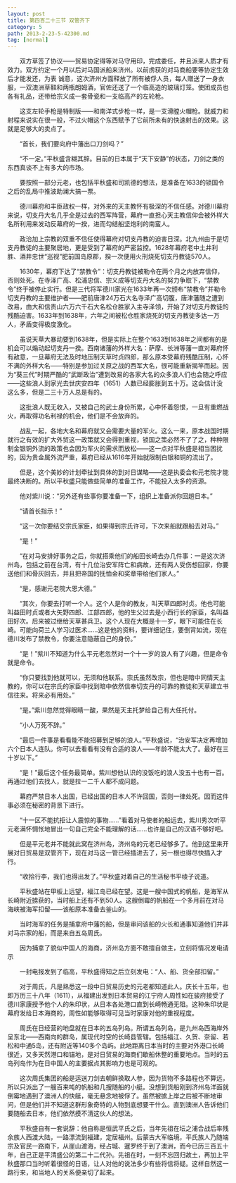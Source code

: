 ```yaml
---
layout: post
title: 第四百二十三节 双管齐下
category: 5
path: 2013-2-23-5-42300.md
tag: [normal]
---
```


　　双方草签了协议——贸易协定得等对马守用印，完成委任，并且派来人质才有效力。双方约定一个月以后对马国派船来济州。以前虏获的对马商船要等协定生效后才能发还，为表 诚意，这次济州方面释放了所有被俘人员，每人赠送了一身衣服，一双澳洲草鞋和两瓶朗姆酒，官佐还送了一个临高造的玻璃灯笼。使团成员也各有礼品，还带给宗义成一套骨瓷和一支临高产的左轮枪。

　　这支左轮手枪是特制版——和南洋式步枪一样，是一支滑膛火帽枪。就威力和射程来说实在很一般，不过火帽这个东西赋予了它前所未有的快速射击的效果。这就是足够大的卖点了。

　　“首长，我们要向府中藩出口刀剑吗？”

　　“不一定。”平秋盛含糊其辞。目前的日本属于“天下安静”的状态，刀剑之类的东西真谈不上有多大的市场。

　　要按照一部分元老，也包括平秋盛和司凯德的想法，是准备在1633的锁国令之后的乱局中推波助澜大搞一票。

　　德川幕府和丰臣政权一样，对外来的天主教怀有极深的不信任感。对德川幕府来说，切支丹大名几乎全是过去的西军阵营，幕府一直担心天主教信仰会被外样大名所利用来发动反幕府的一揆，进而勾结船坚炮利的南蛮人。

　　政治加上宗教的双重不信任使得幕府对切支丹教的迫害日深。北九州由于是切支丹教徒的主要聚居地，更是受到了幕府的严密监控。1628年幕府老中土井利胜、酒井忠世“巡视”肥前国岛原郡，揆一次便用火刑烧死切支丹教徒570人。

　　1630年，幕府下达了“禁教令”：切支丹教徒被勒令在两个月之内放弃信仰，否则处死。在寺泽广高、松浦忠信、宗义成等切支丹大名的努力争取下，“禁教令”终于被停止实行。但是三代将军德川家光在1633年再一次颁布“禁教令”并勒令切支丹教的主要维护者——肥前唐津24万石大名寺泽广高切腹，唐津藩随之遭到改易，由大和信贵山六万六千石大名松仓胜家入主寺泽领，开始了对切支丹教徒的残酷迫害。1633年到1638年，六年之间被松仓胜家烧死的切支丹教徒多达一万人，矛盾变得极度激化。

　　虽说天草大暴动要到1638年，但是实际上在整个1633到1638年之间都有的是机会可以煽动起切支丹一揆。西南诸藩的外样大名：萨摩、长洲等藩一直对幕府怀有敌意，一旦幕府无法及时地压制天草时贞四郎，那么原本受幕府残酷压制，心怀不满的外样大名——特别是参加过关原之战的西军大名，很可能重新揭竿而起。因为“葵三代”时期严酷的“武断政治”遭到改易的各家大名的众多浪人们也会随之呼应——这些浪人到家光去世庆安四年（1651）人数已经膨胀到五十万。这会估计没这么多，但是二三十万人总是有的。

　　这批浪人既无收入，又被自己的武士身份所累，心中怀着怨恨，一旦有重燃战火，再取得功名利禄的机会，他们是不会放弃的。

　　战乱一起，各地大名和幕府就又会需要大量的军火。这么一来，原本战国时期就行之有效的扩大外贸这一政策就又会得到重视，锁国之策必然不了了之，种种限制金银铜外流的政策也会因为军火的需求而放松——这一点对平秋盛是相当困扰的，因为贵金属外流严重，幕府已经从1616年开始就限制白银和铜的流出了。

　　但是，这个美妙的计划牵扯到具体的到对日谋略——这是执委会和元老院才能最终决断的。所以平秋盛只能做些简单的准备工作，不能投入太多的资源。

　　他对紫川说：“另外还有些事你要准备一下，组织上准备派你回趟日本。”

　　“请首长指示！”

　　“这一次你要结交宗氏家臣，如果得到宗氏许可，下次来船就跟船去对马。”

　　“是！”

　　“在对马安排好事务之后，你就搭乘他们的船回长崎去办几件事：一是这次济州岛，包括之前在台湾，有十几位治安军阵亡和病故，还有两人受伤想回家，你要送他们和骨灰回去，并且把帝国的抚恤金和奖章带给他们家人。”

　　“是，感谢元老院大恩大德。”

　　“其次，你要去打听一个人。这个人是你的教友，叫天草四郎时贞。他也可能叫益田时贞或者大矢野四郎、江部四郎，他的生父过去是小西行长的家臣，名叫益田好次。后来被过继给天草甚兵卫。这个人现在大概是十一岁，眼下可能住在长崎。可能向荷兰人学习过医术……这是他的资料，要详细记住，要倒背如流，现在德川发布了禁教令，你要注意隐蔽自己的身份。”

　　“是！”紫川不知道为什么平元老忽然对一个十一岁的浪人有了兴趣，但是命令就是命令。

　　“你只要找到他就可以，无须和他联系。宗氏虽然改宗，但也是暗中同情天主教的，你可以在宗氏的家臣中找到暗中依然信奉切支丹的可靠的教徒和天草建立书信往来。将来必有用处。”

　　“是。”紫川忽然觉得眼睛一酸，果然是天主托梦给自己有大任托付。

　　“小人万死不辞。”

　　“最后一件事是看看能不能招募到足够的浪人。”平秋盛说，“治安军决定再增加六个日本人连队。你可以去看看有没有合适的浪人——年龄不能太大了。最好在三十岁以下。”

　　“是！”最后这个任务最简单。紫川想他认识的没饭吃的浪人没五十也有一百。再通过他们去找人，就是拉一二千人都不成问题。

　　幕府严禁日本人出国，已经出国的日本人不许回国，否则一律处死。因而这件事必须在秘密的背景下进行。

　　“十一区不能抗拒让人震惊的事物……”看着对马使者的船远去，紫川秀次听平元老满怀惆怅地冒出一句自己完全不能理解的话……也许是自己的汉语不够好吧。

　　但是平元老并不能就此窝在济州岛，济州岛的元老已经够多了。他到这里来开展对日贸易是双管齐下，现在对马这一管已经插进去了，另一根也得尽快插入才行。

　　“收拾行李，我们也得出发了。”平秋盛对着自己的生活秘书平绫子说道。

　　平秋盛站在甲板上远望，福江岛已经在望。这是一艘中国式的帆船，是海军从长崎附近掳获的，当时船上还有不到50人。这艘倒霉的帆船在一个多月前在对马海峡被海军扣留——该船原本准备去釜山的。

　　当时海军的任务是捕拿府中藩的船，但是审问该船的火长和通事知道他们并非对马宗家的船，而是来自五岛周氏。

　　因为捕拿了貌似中国人的海商，济州岛方面不敢擅自做主，立刻将情况发电请示

　　一封电报发到了临高，平秋盛得知之后立刻发电：“人、船、货全部扣留。”

　　对于周氏，凡是熟悉这一段中日贸易历史的元老都知道此人。庆长十五年，也即万历三十八年（1611），从福建出发到日本贸易的江宁府人周性如在骏府接受了德川家康授予他个人的朱印状，从日本各处港口直到长崎畅通无阻。这种朱印状是幕府发给日本海商的，周性如能够取得可见当时家康对他的重视程度。

　　周氏在日经营的地盘就在日本的五岛列岛。所谓五岛列岛，是九州岛西海岸外呈东北——西南向的群岛，属现代时空的长崎县管辖。包括福江、久贺、奈留、若松和中通5岛，还有附近等140多个岛屿。此地距离日本当时的主要对外港口长崎很近，又多天然港口和锚地，是对日贸易的海商们歇船休整的重要地点。当时的五岛列岛作为在日中国人的主要据点其影响力也是可观的。

　　这次周氏集团的船是运送刀剑去朝鲜换取人参，因为货物不多路程也不算远，所以只派出了一艘百来吨的帆船和几搜随船的小艇。没想到货船刚到济州岛洋面就倒霉地遇到了澳洲人的快艇，毫无悬念地被俘了。虽然被掳上岸之后被不断地审问，但是他们并不知道这群形象奇特的人物到底想要干什么。直到澳洲人告诉他们要随船去日本，他们依然摸不清这伙人的想法。

　　平秋盛自有一套说辞：他自称是恒武平氏之后，当年先祖在坛之浦合战后率残余族人西渡大陆，一路漂流到福建，定居福州。后蒙古大军临境，平氏族人乃随端宗及官民一路南下，从崖山渡海，经占城、暹罗终于到了澳洲，而今已历三百五十年，自己正是平清盛公的第二十二代孙。先祖在时，一刻不忘回归故土，再加上平秋盛那口当时听着很怪的日语，让人对他的说法多少有些将信将疑。这样自然这一路行来，和当地人的关系便亲切了起来。
